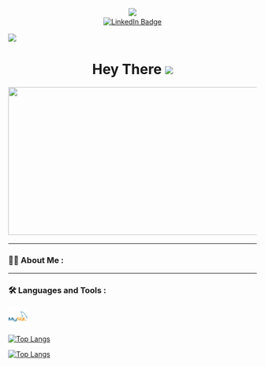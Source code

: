 <div id="header" align="center">
  <img src="https://media.giphy.com/media/RbDKaczqWovIugyJmW/giphy.gif" width="200"/>
</div>

<div id="badges"
  align = center>
  <a href="your-linkedin-URL](https://www.linkedin.com/in/suyash-singh-588022213/">
    <img src="https://img.shields.io/badge/LinkedIn-blue?style=for-the-badge&logo=linkedin&logoColor=white" alt="LinkedIn Badge"/>
  </a>
</div>


<img align="center" 
  src="https://komarev.com/ghpvc/?username=suyash-2004&style=flat-square&color=blue"/>

  <h1 align = center>
  Hey There
  <img src="https://media.giphy.com/media/hvRJCLFzcasrR4ia7z/giphy.gif" width="30px"/>
</h1>

<div align="center">
  <img src="https://media.giphy.com/media/dWesBcTLavkZuG35MI/giphy.gif" width="600" height="300"/>
</div>

---

### :woman_technologist: About Me :


---

### :hammer_and_wrench: Languages and Tools :

<div>
  <img src="https://github.com/devicons/devicon/blob/master/icons/mysql/mysql-original-wordmark.svg" title="MySQL"  alt="MySQL" width="40" height="40"/>&nbsp;
</div>

[![Top Langs](https://github-readme-stats.vercel.app/api/top-langs/?username=suyash-2004)](https://github.com/anuraghazra/github-readme-stats)


[![Top Langs](https://github-readme-stats.vercel.app/api/top-langs/?username=suyash-2004&layout=compact&theme=vision-friendly-dark)](https://github.com/anuraghazra/github-readme-stats)

